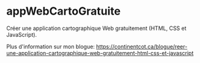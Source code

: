 # appWebCartoGratuite
Créer une application cartographique Web gratuitement (HTML, CSS et JavaScript).

Plus d'information sur mon blogue: https://continentcot.ca/blogue/reer-une-application-cartographique-web-gratuitement-html-css-et-javascript
